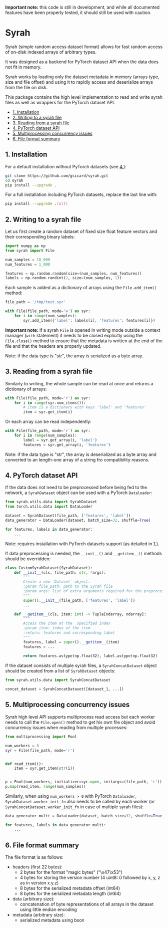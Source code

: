 **Important note:** this code is still in development, and while all documented features have been properly tested, it should still be used with caution.

# Syrah

Syrah (simple random access dataset format) allows for fast random access of on-disk indexed arrays of arbitrary types.

It was designed as a backend for PyTorch dataset API when the data does not fit in memory.

Syrah works by loading only the dataset metadata in memory (arrays type, size and file offset) and using it to rapidly access and deserialize arrays from the file on disk.

This package contains the high level implementation to read and write syrah files as well as wrappers for the PyTorch dataset API.

<!-- TOC -->
- [1. Installation](#1-installation)
- [2. Writing to a syrah file](#2-writing-to-a-syrah-file)
- [3. Reading from a syrah file](#3-reading-from-a-syrah-file)
- [4. PyTorch dataset API](#4-pytorch-dataset-api)
- [5. Multiprocessing concurrency issues](#5-multiprocessing-concurrency-issues)
- [6. File format summary](#6-file-format-summary)
<!-- /TOC -->

## 1. Installation

For a default installation without PyTorch datasets (see [4.](#4-pytorch-dataset-api)):
 
```bash
git clone https://github.com/gsicard/syrah.git
cd syrah
pip install --upgrade .
```

For a full installation including PyTorch datasets, replace the last line with:

```bash
pip install --upgrade .[all]
```

## 2. Writing to a syrah file

Let us first create a random dataset of fixed size float feature vectors and their corresponding binary labels:

```python
import numpy as np
from syrah import File

num_samples = 10_000
num_features = 1_000

features = np.random.random(size=(num_samples, num_features))
labels = np.random.randint(2, size=(num_samples, 1))
```

Each sample is added as a dictionary of arrays using the `File.add_item()` method:

```python
file_path = '/tmp/test.syr'

with File(file_path, mode='w') as syr:
    for i in range(num_samples):
        syr.add_item({'label': labels[i], 'features': features[i]})
```

**Important note:** if a syrah `File` is opened in writing mode outside a context manager (`with` statement) it needs to be closed explicitly using the `File.close()` method to ensure that the metadata is written at the end of the file and that the headers are properly updated.

Note: if the data type is "str", the array is serialized as a byte array. 
 
## 3. Reading from a syrah file

Similarly to writing, the whole sample can be read at once and returns a dictionary of arrays:

```python
with File(file_path, mode='r') as syr:
    for i in range(syr.num_items()):
        # item is a dictionary with keys 'label' and 'features'
        item = syr.get_item(i)
```

Or each array can be read independently:

```python
with File(file_path, mode='r') as syr:
    for i in range(num_samples):
        label = syr.get_array(i, 'label')
        features = syr.get_array(i, 'features')
```

Note: if the data type is "str", the array is deserialized as a byte array and converted to an length-one array of a string fro compatibility reasons. 

## 4. PyTorch dataset API

If the data does not need to be preprocessed before being fed to the network, a `SyrahDataset` object can be used with a PyTorch `Dataloader`:

```python
from syrah.utils.data import SyrahDataset
from torch.utils.data import DataLoader

dataset = SyrahDataset(file_path, ['features', 'label'])
data_generator = DataLoader(dataset, batch_size=32, shuffle=True)

for features, labels in data_generator:
    ...
```
Note: requires installation with PyTorch datasets support (as detailed in [1.](#1-installation)).

If data preprocessing is needed, the `__init__()` and `__getitem__()` methods should be overridden:
```python
class CustomSyrahDataset(SyrahDataset):
    def __init__(cls, file_path: str, *args):
        """
        Create a new `Dataset` object.
        :param file_path: path to the Syrah file
        :param args: list of extra arguments required for the preprocessing
        """
        super().__init__(file_path, ['features', 'label'])
        ...

    def __getitem__(cls, item: int) -> Tuple[ndarray, ndarray]:
        """
        Access the item at the  specified index
        :param item: index of the item
        :return: features and corresponding label
        """
        features, label = super().__getitem__(item)
        features = ...
        
        return features.astype(np.float32), label.astype(np.float32)
```

If the dataset consists of multiple syrah files, a `SyrahConcatDataset` object should be created from a list of `SyrahDataset` objects:

```python
from syrah.utils.data import SyrahConcatDataset

concat_dataset = SyrahConcatDataset([dataset_1, ...])
```

## 5. Multiprocessing concurrency issues

Syrah high level API supports multiprocess read access but each worker needs to call the `File.open()` method to get his own file object and avoid concurrency issues when reading from multiple processes:

```python
from multiprocessing import Pool

num_workers = 8
syr = File(file_path, mode='r')


def read_item(i):
    item = syr.get_item(str(i))


p = Pool(num_workers, initializer=syr.open, initargs=(file_path, 'r'))
p.map(read_item, range(num_samples))
```

Similarly, when using `num_workers > 0` with PyTorch `Dataloader`, `SyrahDataset.worker_init_fn` also needs to be called by each worker (or `SyrahConcatDataset.worker_init_fn` in case of multiple syrah files):

```python
data_generator_multi = DataLoader(dataset, batch_size=32, shuffle=True, num_workers=num_workers, worker_init_fn=dataset.worker_init_fn)

for features, labels in data_generator_multi:
    ...
```

## 6. File format summary

The file format is as follows:
- headers (first 22 bytes):
    - 2 bytes for the format "magic bytes" ("\x47\x53")
    - 4 bytes for storing the version number (4 uint8: 0 followed by x, y, z as in version x.y.z)
    - 8 bytes for the serialized metadata offset (int64)
    - 8 bytes for the serialized metadata length (int64)
- data (arbitrary size):
    - concatenation of byte representations of all arrays in the dataset using little endian encoding
- metadata (arbitrary size):
    - serialized metadata using bson

